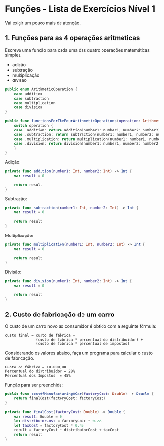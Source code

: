 # Funções - Lista de Exercícios Nível 1

Vai exigir um pouco mais de atenção.

## 1. Funções para as 4 operações aritméticas 

Escreva uma função para cada uma das quatro operações matemáticas simples.

- adição
- subtração
- multiplicação
- divisão

```swift
public enum ArithmeticOperation {
    case addition
    case subtraction
    case multiplication
    case division
}

public func functionsForTheFourArithmeticOperations(operation: ArithmeticOperation, number1: Int, number2: Int) -> Int {
    switch operation {
    case .addition: return addition(number1: number1, number2: number2)
    case .subtraction: return subtraction(number1: number1, number2: number2)
    case .multiplication: return multiplication(number1: number1, number2: number2)
    case .division: return division(number1: number1, number2: number2)
    }
}
```

Adição:

```swift
private func addition(number1: Int, number2: Int) -> Int {
    var result = 0
    
    return result
}
```

Subtração:

```swift
private func subtraction(number1: Int, number2: Int) -> Int {
    var result = 0
    
    return result
}
```

Multiplicação:

```swift
private func multiplication(number1: Int, number2: Int) -> Int {
    var result = 0
    
    return result
}
```

Divisão:

```swift
private func division(number1: Int, number2: Int) -> Int {
    var result = 0
    
    return result
}
```

## 2. Custo de fabricação de um carro

O custo de um carro novo ao consumidor é obtido com a seguinte fórmula:

```
custo final = custo de fábrica +
              (custo de fábrica * percentual do distribuidor) +
              (custo de fábrica * percentual de impostos)
```

Considerando os valores abaixo, faça um programa para calcular o custo de fabricação.

```
Custo de fábrica = 10.000,00
Percentual do distribuidor = 28%
Percentual dos Impostos  = 45%
```

Função para ser preenchida:

```swift
public func costOfManufacturingACar(factoryCost: Double) -> Double {
    return finalCost(factoryCost: factoryCost)
}
```

```swift
private func finalCost(factoryCost: Double) -> Double {
    var result: Double = 0
    let distributorCost = factoryCost * 0.28
    let taxCost = factoryCost * 0.45
    result = factoryCost + distributorCost + taxCost
    return result
}
```
